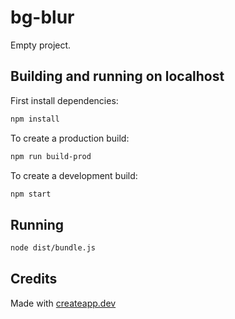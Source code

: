 # bg-blur

Empty project.

## Building and running on localhost

First install dependencies:

```sh
npm install
```

To create a production build:

```sh
npm run build-prod
```

To create a development build:

```sh
npm start
```

## Running

```sh
node dist/bundle.js
```

## Credits

Made with [createapp.dev](https://createapp.dev/)
